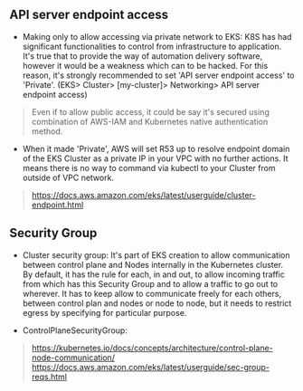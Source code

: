 ## API server endpoint access
- Making only to allow accessing via private network to EKS: K8S has had significant functionalities to control from infrastructure to application. It's true that to provide the way of automation delivery software, however it would be a weakness which can to be hacked. For this reason, it's strongly recommended to set 'API server endpoint access' to 'Private'. (EKS> Cluster> [my-cluster]> Networking> API server endpoint access)

> Even if to allow public access, it could be say it's secured using combination of AWS-IAM and Kubernetes native authentication method.

- When it made 'Private', AWS will set R53 up to resolve endpoint domain of the EKS Cluster as a private IP  in your VPC with no further actions. It means there is no way to command via kubectl to your Cluster from outside of VPC network.

> https://docs.aws.amazon.com/eks/latest/userguide/cluster-endpoint.html

## Security Group
- Cluster security group: It's part of EKS creation to allow communication between control plane and Nodes internally in the Kubernetes cluster. By default, it has the rule for each, in and out, to allow incoming traffic from which has this Security Group and to allow a traffic to go out to wherever. It has to keep allow to communicate freely for each others, between control plan and nodes or node to node, but it needs to restrict egress by specifying for particular purpose.

- ControlPlaneSecurityGroup: 

> https://kubernetes.io/docs/concepts/architecture/control-plane-node-communication/
> https://docs.aws.amazon.com/eks/latest/userguide/sec-group-reqs.html